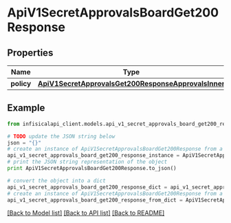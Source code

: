 # ApiV1SecretApprovalsBoardGet200Response


## Properties
Name | Type | Description | Notes
------------ | ------------- | ------------- | -------------
**policy** | [**ApiV1SecretApprovalsGet200ResponseApprovalsInner**](ApiV1SecretApprovalsGet200ResponseApprovalsInner.md) |  | [optional] 

## Example

```python
from infisicalapi_client.models.api_v1_secret_approvals_board_get200_response import ApiV1SecretApprovalsBoardGet200Response

# TODO update the JSON string below
json = "{}"
# create an instance of ApiV1SecretApprovalsBoardGet200Response from a JSON string
api_v1_secret_approvals_board_get200_response_instance = ApiV1SecretApprovalsBoardGet200Response.from_json(json)
# print the JSON string representation of the object
print ApiV1SecretApprovalsBoardGet200Response.to_json()

# convert the object into a dict
api_v1_secret_approvals_board_get200_response_dict = api_v1_secret_approvals_board_get200_response_instance.to_dict()
# create an instance of ApiV1SecretApprovalsBoardGet200Response from a dict
api_v1_secret_approvals_board_get200_response_from_dict = ApiV1SecretApprovalsBoardGet200Response.from_dict(api_v1_secret_approvals_board_get200_response_dict)
```
[[Back to Model list]](../README.md#documentation-for-models) [[Back to API list]](../README.md#documentation-for-api-endpoints) [[Back to README]](../README.md)


